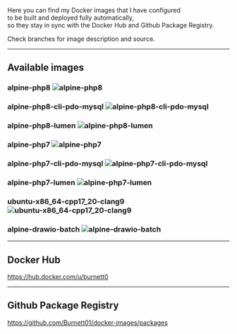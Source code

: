 Here you can find my Docker images that I have configured <br>
to be built and deployed fully automatically, <br>
so they stay in sync with the Docker Hub and Github Package Registry.

Check branches for image description and source.

---

## Available images

### alpine-php8 ![alpine-php8](https://github.com/Burnett01/docker-images/workflows/alpine-php8/badge.svg?branch=alpine-php8)

### alpine-php8-cli-pdo-mysql ![alpine-php8-cli-pdo-mysql](https://github.com/Burnett01/docker-images/workflows/alpine-php8-cli-pdo-mysql/badge.svg?branch=alpine-php8-cli-pdo-mysql)

### alpine-php8-lumen ![alpine-php8-lumen](https://github.com/Burnett01/docker-images/workflows/alpine-php8-lumen/badge.svg?branch=alpine-php8-lumen)

### alpine-php7 ![alpine-php7](https://github.com/Burnett01/docker-images/workflows/alpine-php7/badge.svg?branch=alpine-php7)

### alpine-php7-cli-pdo-mysql ![alpine-php7-cli-pdo-mysql](https://github.com/Burnett01/docker-images/workflows/alpine-php7-cli-pdo-mysql/badge.svg?branch=alpine-php7-cli-pdo-mysql)

### alpine-php7-lumen ![alpine-php7-lumen](https://github.com/Burnett01/docker-images/workflows/alpine-php7-lumen/badge.svg?branch=alpine-php7-lumen)

### ubuntu-x86_64-cpp17_20-clang9 ![ubuntu-x86_64-cpp17_20-clang9](https://github.com/Burnett01/docker-images/workflows/ubuntu-x86_64-cpp17_20-clang9/badge.svg?branch=ubuntu-x86_64-cpp17_20-clang9)

### alpine-drawio-batch ![alpine-drawio-batch](https://github.com/Burnett01/docker-images/workflows/alpine-drawio-batch/badge.svg?branch=alpine-drawio-batch)


---

## Docker Hub

https://hub.docker.com/u/burnett0

---

## Github Package Registry

https://github.com/Burnett01/docker-images/packages
